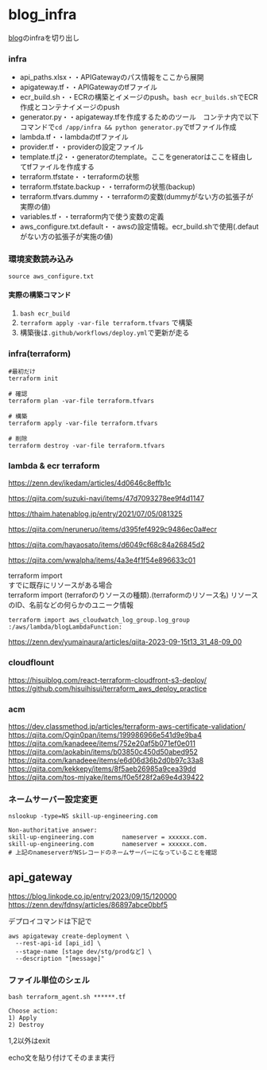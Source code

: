 # blog_infra

[blog](https://github.com/umanari145/blog)のinfraを切り出し

### infra
- api_paths.xlsx・・APIGatewayのパス情報をここから展開
- apigateway.tf・・APIGatewayのtfファイル
- ecr_build.sh・・ECRの構築とイメージのpush。`bash ecr_builds.sh`でECR作成とコンテナイメージのpush
- generator.py・・apigateway.tfを作成するためのツール　コンテナ内で以下コマンドで`cd /app/infra && python generator.py`でtfファイル作成
- lambda.tf・・lambdaのtfファイル
- provider.tf・・providerの設定ファイル
- template.tf.j2・・generatorのtemplate。ここをgeneratorはここを経由してtfファイルを作成する
- terraform.tfstate・・terraformの状態 
- terraform.tfstate.backup・・terraformの状態(backup)
- terraform.tfvars.dummy・・terraformの変数(dummyがない方の拡張子が実際の値)
- variables.tf・・terraform内で使う変数の定義
- aws_configure.txt.default・・awsの設定情報。ecr_build.shで使用(.defautがない方の拡張子が実施の値)

### 環境変数読み込み
```
source aws_configure.txt
```

#### 実際の構築コマンド

1. `bash ecr_build`
2. `terraform apply -var-file terraform.tfvars` で構築
3. 構築後は`.github/workflows/deploy.yml`で更新が走る

### infra(terraform)

```
#最初だけ
terraform init

# 確認
terraform plan -var-file terraform.tfvars

# 構築
terraform apply -var-file terraform.tfvars

# 削除
terraform destroy -var-file terraform.tfvars
```

### lambda & ecr terraform
 
https://zenn.dev/ikedam/articles/4d0646c8effb1c

https://qiita.com/suzuki-navi/items/47d7093278ee9f4d1147

https://thaim.hatenablog.jp/entry/2021/07/05/081325

https://qiita.com/neruneruo/items/d395fef4929c9486ec0a#ecr

https://qiita.com/hayaosato/items/d6049cf68c84a26845d2

https://qiita.com/wwalpha/items/4a3e4f1f54e896633c01



terraform import<br>
すでに既存にリソースがある場合<br>
terraform import (terraforのりソースの種類).(terraformのリソース名) リソースのID、名前などの何らかのユニーク情報
```
terraform import aws_cloudwatch_log_group.log_group :/aws/lambda/blogLambdaFunction:
```
https://zenn.dev/yumainaura/articles/qiita-2023-09-15t13_31_48-09_00

### cloudflount
https://hisuiblog.com/react-terraform-cloudfront-s3-deploy/<br>
https://github.com/hisuihisui/terraform_aws_deploy_practice

### acm
https://dev.classmethod.jp/articles/terraform-aws-certificate-validation/<br>
https://qiita.com/Ogin0pan/items/199986966e541d9e9ba4<br>
https://qiita.com/kanadeee/items/752e20af5b071ef0e011<br>
https://qiita.com/aokabin/items/b03850c450d50abed952<br>
https://qiita.com/kanadeee/items/e6d06d36b2d0b97c33a8<br>
https://qiita.com/kekkepy/items/8f5aeb26985a9cea39dd<br>
https://qiita.com/tos-miyake/items/f0e5f28f2a69e4d39422

### ネームサーバー設定変更
```
nslookup -type=NS skill-up-engineering.com

Non-authoritative answer:
skill-up-engineering.com        nameserver = xxxxxx.com.
skill-up-engineering.com        nameserver = xxxxxx.com.
# 上記のnameserverがNSレコードのネームサーバーになっていることを確認
```

## api_gateway

https://blog.linkode.co.jp/entry/2023/09/15/120000<br>
https://zenn.dev/fdnsy/articles/86897abce0bbf5

デプロイコマンドは下記で
```
aws apigateway create-deployment \
  --rest-api-id [api_id] \
  --stage-name [stage dev/stg/prodなど] \
  --description "[message]"
```

### ファイル単位のシェル
`bash terraform_agent.sh ******.tf`

```
Choose action:
1) Apply
2) Destroy
```
1,2以外はexit

echo文を貼り付けてそのまま実行